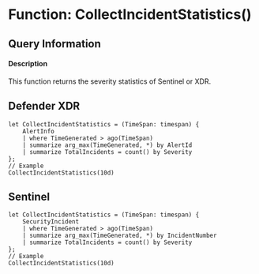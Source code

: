 # Function: CollectIncidentStatistics()

## Query Information

#### Description
This function returns the severity statistics of Sentinel or XDR.

## Defender XDR
```
let CollectIncidentStatistics = (TimeSpan: timespan) {
    AlertInfo
    | where TimeGenerated > ago(TimeSpan)
    | summarize arg_max(TimeGenerated, *) by AlertId
    | summarize TotalIncidents = count() by Severity
};
// Example
CollectIncidentStatistics(10d)
```
## Sentinel
```
let CollectIncidentStatistics = (TimeSpan: timespan) {
    SecurityIncident
    | where TimeGenerated > ago(TimeSpan)
    | summarize arg_max(TimeGenerated, *) by IncidentNumber
    | summarize TotalIncidents = count() by Severity
};
// Example
CollectIncidentStatistics(10d)
```

